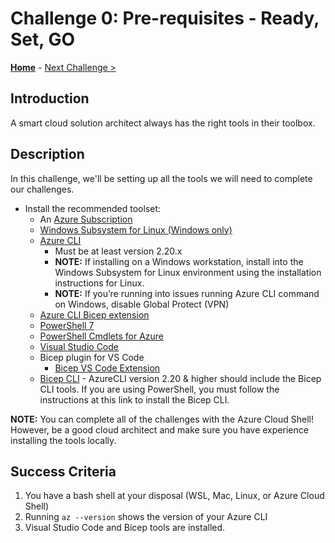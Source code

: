 # Challenge 0: Pre-requisites - Ready, Set, GO

**[Home](../README.md)** - [Next Challenge >](./Bicep-Challenge-01.md)

## Introduction

A smart cloud solution architect always has the right tools in their toolbox.

## Description

In this challenge, we'll be setting up all the tools we will need to complete our challenges.

- Install the recommended toolset:
  - An [Azure Subscription](https://azure.microsoft.com/free/)
  - [Windows Subsystem for Linux (Windows only)](https://learn.microsoft.com/windows/wsl/install)
  - [Azure CLI](https://docs.microsoft.com/en-us/cli/azure/install-azure-cli)
    - Must be at least version 2.20.x
    - **NOTE:** If installing on a Windows workstation, install into the Windows Subsystem for Linux environment using the installation instructions for Linux.
    - **NOTE:** If you’re running into issues running Azure CLI command on Windows, disable Global Protect (VPN)
  - [Azure CLI Bicep extension](https://learn.microsoft.com/azure/azure-resource-manager/bicep/install#azure-cli)
  - [PowerShell 7](https://learn.microsoft.com/powershell/scripting/install/installing-powershell)
  - [PowerShell Cmdlets for Azure](https://learn.microsoft.com/powershell/azure/install-az-ps)
  - [Visual Studio Code](https://code.visualstudio.com/)
  - Bicep plugin for VS Code
    - [Bicep VS Code Extension](https://marketplace.visualstudio.com/items?itemName=ms-azuretools.vscode-bicep)
  - [Bicep CLI](https://learn.microsoft.com/azure/azure-resource-manager/bicep/install) - AzureCLI version 2.20 & higher should include the Bicep CLI tools.  If you are using PowerShell, you must follow the instructions at this link to install the Bicep CLI.

**NOTE:** You can complete all of the challenges with the Azure Cloud Shell! However, be a good cloud architect and make sure you have experience installing the tools locally.

## Success Criteria

1. You have a bash shell at your disposal (WSL, Mac, Linux, or Azure Cloud Shell)
1. Running `az --version` shows the version of your Azure CLI
1. Visual Studio Code and Bicep tools are installed.
